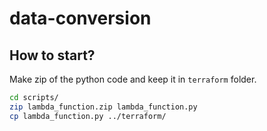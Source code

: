 # data-conversion


## How to start?

Make zip of the python code and keep it in ```terraform``` folder.

```sh
cd scripts/
zip lambda_function.zip lambda_function.py
cp lambda_function.py ../terraform/
```
